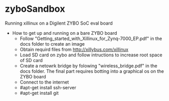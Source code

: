 # zyboSandbox
Running xillinux on a Digilent ZYBO SoC eval board

 - How to get up and running on a bare ZYBO board
   * Follow "Getting_started_with_Xillinux_for_Zynq-7000_EP.pdf" in the docs folder to create an image
   * Obtain requird files from http://xillybus.com/xillinux
   * Load SD card on zybo and follow intructions to increase root space of SD card
   * Create a netowrk bridge by folowing "wireless_bridge.pdf" in the docs folder. The final part requires botting into a graphical os on the ZYBO board
   * Connect to the internet
   * #apt-get install ssh-server
   * #apt-get install git
